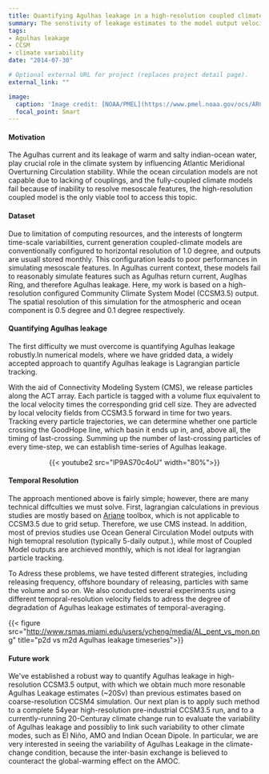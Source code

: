 ```yaml
---
title: Quantifying Agulhas leakage in a high-resolution coupled climate model
summary: The senstivity of leakage estimates to the model output velocity frequency needs to be addressed before we can apply it to investigate its link to climate variability.
tags:
- Agulhas leakage
- CCSM
- climate variability
date: "2014-07-30"

# Optional external URL for project (replaces project detail page).
external_link: ""

image:
  caption: 'Image credit: [NOAA/PMEL](https://www.pmel.noaa.gov/ocs/ARC)'
  focal_point: Smart
---
```


#### Motivation
The Agulhas current and its leakage of warm and salty indian-ocean water, play crucial role in the climate system by influencing Atlantic Meridional Overturning Circulation stability. While the ocean circulation models are not capable due to lacking of couplings, and the fully-coupled climate models fail because of inability to resolve mesoscale features, the high-resolution coupled model is the only viable tool to access this topic.


#### Dataset
Due to limitation of computing resources, and the interests of longterm time-scale variabilities, current generation coupled-climate models are conventionally configured to horizontal resolution of 1.0 degree, and outputs are usuall stored monthly. This configuration leads to poor performances in simulating mesoscale features. In Agulhas current context, these models fail to reasonably simulate features such as Agulhas return current, Auglhas Ring, and therefore Agulhas leakage. Here, my work is based on a high-resolution configured Community Climate System Model (CCSM3.5) output. The spatial resolution of this simulation for the atmospheric and ocean component is 0.5 degree and 0.1 degree respectively. 

#### Quantifying Agulhas leakage
The first difficulty we must overcome is quantifying Agulhas leakage robustly.In numerical models, where we have gridded data, a widely accepted approach to quantify Agulhas leakage is Lagrangian particle tracking. 

With the aid of Connectivity Modeling System (CMS), we release particles along the ACT array. Each particle is tagged with a volume flux equivalent to the local velocity times the corresponding grid cell size. They are advected by local velocity fields from CCSM3.5 forward in time for two years. Tracking every particle trajectories, we can determine whether one particle crossing the GoodHope line, which basin it ends up in, and, above all, the timing of last-crossing. Summing up the number of last-crossing particles of every time-step, we can establish time-series of Agulhas leakage. 

<center>
{{< youtube2 src="lP9AS70c4oU" width="80%">}}
</center>

#### Temporal Resolution
The approach mentioned above is fairly simple; however, there are many technical diffculties we must solve. First, lagrangian calculations in previous studies are mostly based on [Ariane](http://stockage.univ-brest.fr/~grima/Ariane/) toolbox, which is not applicable to CCSM3.5 due to grid setup. Therefore, we use CMS instead. In addition, most of previos studies use Ocean General Circulation Model outputs with high temopral resolution (typically 5-daily output.), while most of Coupled Model outputs are archieved  monthly, which is not ideal for lagrangian particle tracking. 

To Adress these problems, we have tested different strategies, including releasing frequency, offshore boundary of releasing, particles with same the volume and so on. We also conducted several experiments using different temopral-resolution velocity fields to adress the degree of degradation of Agulhas leakage estimates of temporal-averaging.

{{< figure src="http://www.rsmas.miami.edu/users/ycheng/media/AL_pent_vs_mon.png" title="p2d vs m2d Agulhas leakage timeseries">}}


#### Future work
We've established a robust way to quantify Agulhas leakage in high-resolution CCSM3.5 output, with which we obtain much more resonable Agulhas Leakage estimates (~20Sv) than previous estimates based on coarse-resolution CCSM4 simulation. Our next plan is to apply such method to a complete 54year high-resolution pre-industrial CCSM3.5 run, and to a currently-running 20-Centuray climate change run to evaluate the variability of Agulhas leakage and possibliy to link such variability to other climate modes, such as El Niño, AMO and Indian Ocean Dipole. In particular, we are very interested in seeing the variability of Agulhas Leakage in the climate-change condition, because the inter-basin exchange is believed to counteract the global-warming effect on the AMOC.